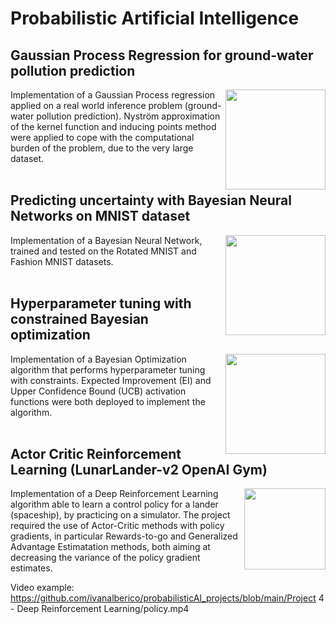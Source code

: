# Probabilistic Artificial Intelligence
## Gaussian Process Regression for ground-water pollution prediction
<img align="right" height="160" src="https://github.com/ivanalberico/probabilisticAI_projects/blob/main/images/GaussianProcessRegression.png"></img>
Implementation of a Gaussian Process regression applied on a real world inference problem (ground-water pollution prediction). Nyström approximation of the kernel function and inducing points method were applied to cope with the computational burden of the problem, due to the very large dataset. 
<br/><br/>


## Predicting uncertainty with Bayesian Neural Networks on MNIST dataset
<img align="right" height="160" src="https://github.com/ivanalberico/probabilisticAI_projects/blob/main/images/BayesianNeuralNetwork.png"></img>
Implementation of a Bayesian Neural Network, trained and tested on the Rotated MNIST and Fashion MNIST datasets.
<br/><br/>


## Hyperparameter tuning with constrained Bayesian optimization
<img align="right" height="160" src="https://github.com/ivanalberico/probabilisticAI_projects/blob/main/images/BayesianOptimization.png"></img>
Implementation of a Bayesian Optimization algorithm that performs hyperparameter tuning with constraints. Expected Improvement (EI) and Upper Confidence Bound (UCB) activation functions were both deployed to implement the algorithm.
<br/><br/>


## Actor Critic Reinforcement Learning (LunarLander-v2 OpenAI Gym)
<img align="right" height="130" src="https://github.com/ivanalberico/probabilisticAI_projects/blob/main/images/ReinforcementLearning.png"></img>
Implementation of a Deep Reinforcement Learning algorithm able to learn a control policy for a lander (spaceship), by practicing on a simulator. The project required the use of Actor-Critic methods with policy gradients, in particular Rewards-to-go and Generalized Advantage Estimatation methods, both aiming at decreasing the variance of the policy gradient estimates.

Video example:
https://github.com/ivanalberico/probabilisticAI_projects/blob/main/Project 4 - Deep Reinforcement Learning/policy.mp4
